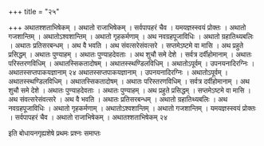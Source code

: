 +++
title = "२५"

+++
अथातश्शताभिषेकम् । अथातो राजाभिषेकम् । सर्वपापहरं चैव । यमयज्ञस्स्वयं प्रोक्तः । अथातो गजशान्तिम् । अथातोऽश्वशान्तिम् । अथातो गृहकर्मणाम् । अथ नवग्रहपूजाविधिः । अथातो ग्रहातिथ्यबलिः । अथातः प्रतिसरबन्धम् । अथ वै भवति । अथ संवत्सरेसंवत्सरे । सप्तमेऽष्टमे वा मासि । अथ प्रहुते प्रसिद्धम् । अथातः पुण्याहम् । अथातः पुण्याहदेवताः । अथ शुचौ समे देशे । सर्वत्र दर्वीहोमानाम् । अथातः परिस्तरणविधिम् । अथातस्सिकतादोषम् । अथातस्स्थण्डिलविधिम् । अथातोऽपूर्वम् । उपनयनादिरग्निः । अथातस्सप्तपाकयज्ञानाम् २४
अथातस्सप्तपाकयज्ञानाम् । उपनयनादिरग्निः । अथातोऽपूर्वम् । अथातस्स्थण्डिलविधिम् । अथातस्सिकतादोषम् । अथातः परिस्तरणविधिम् । सर्वत्र दर्वीहोमानाम् । अथ शुचौ समे देशे । अथातः पुण्याहदेवताः । अथातः पुण्याहम् । अथ प्रहुते प्रसिद्धम् । सप्तमेऽष्टमे वा मासि । अथ संवत्सरेसंवत्सरे । अथ वै भवति । अथातः प्रतिसरबन्धम् । अथातो ग्रहातिथ्यबलिः । अथ नवग्रहपूजाविधिः । अथातो गृहकर्मणाम् । अथातोऽश्वशान्तिम् । अथातो गजशान्तिम् । यमयज्ञस्स्वयं प्रोक्तः । सर्वपापहरं चैव । अथातो राजाभिषेकम् । अथातश्शताभिषेकम् २४  

इति बोधायनगृह्यशेषे प्रथमः प्रश्नः समाप्तः 